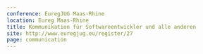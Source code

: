 ```yaml
---
conference: EuregJUG Maas-Rhine
location: Eureg Maas-Rhine
title: Kommunikation für Softwareentwickler und alle anderen
site: http://www.euregjug.eu/register/27
page: communication
---
```

